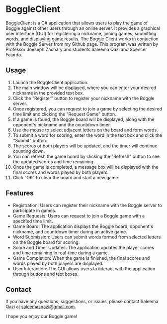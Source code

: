 # BoggleClient

BoggleClient is a C# application that allows users to play the game of Boggle against other users through an online server. It provides a graphical user interface (GUI) for registering a nickname, joining games, submitting words, and displaying game results. The Boggle Client works in conjuction with the Boggle Server from my Github page. This program was written by Professor Joeseph Zachary and students Saleema Qazi and Spencer Fajardo.

## Usage

1. Launch the BoggleClient application.
2. The main window will be displayed, where you can enter your desired nickname in the provided text box.
3. Click the "Register" button to register your nickname with the Boggle server.
4. Once registered, you can request to join a game by selecting the desired time limit and clicking the "Request Game" button.
5. If a game is found, the Boggle board will be displayed, along with the opponent's nickname and the countdown timer.
6. Use the mouse to select adjacent letters on the board and form words.
7. To submit a word for scoring, enter the word in the text box and click the "Submit" button.
8. The scores of both players will be updated, and the timer will continue counting down.
9. You can refresh the game board by clicking the "Refresh" button to see the updated scores and time remaining.
10. Once the game is completed, a message box will be displayed with the final scores and words played by both players.
11. Click "OK" to clear the board and start a new game.

## Features

- Registration: Users can register their nickname with the Boggle server to participate in games.
- Game Requests: Users can request to join a Boggle game with a specified time limit.
- Game Board: The application displays the Boggle board, opponent's nickname, and countdown timer during an active game.
- Word Submission: Users can submit words formed from selected letters on the Boggle board for scoring.
- Score and Timer Updates: The application updates the player scores and time remaining in real-time during a game.
- Game Completion: When the game is finished, the final scores and words played by both players are displayed.
- User Interaction: The GUI allows users to interact with the application through buttons and text boxes.

## Contact

If you have any questions, suggestions, or issues, please contact Saleema Qazi at saleemasqazi@gmail.com.

I hope you enjoy our Boggle game!
